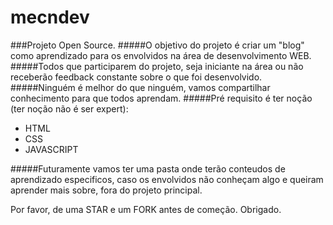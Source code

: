 # mecndev
###Projeto Open Source. 
#####O objetivo do projeto é criar um "blog" como aprendizado para os envolvidos na área de desenvolvimento WEB.
#####Todos que participarem do projeto, seja iniciante na área ou não receberão feedback constante sobre o que foi desenvolvido.
#####Ninguém é melhor do que ninguém, vamos compartilhar conhecimento para que todos aprendam.
#####Pré requisito é ter noção (ter noção não é ser expert):
 - HTML
 - CSS 
 - JAVASCRIPT


#####Futuramente  vamos ter uma pasta onde terão conteudos de aprendizado especificos, caso os envolvidos não conheçam algo e queiram aprender mais sobre, fora do projeto principal.


Por favor, de uma STAR e um FORK antes de começão. Obrigado.
